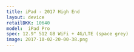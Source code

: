```yaml
--- 
title: iPad - 2017 High End
layout: device
retailDKK: 10640
model:  iPad Pro 
spec: 12.9" 512 GB WiFi + 4G/LTE (space grey)
image: 2017-10-02-20-00-38.png
---
```


